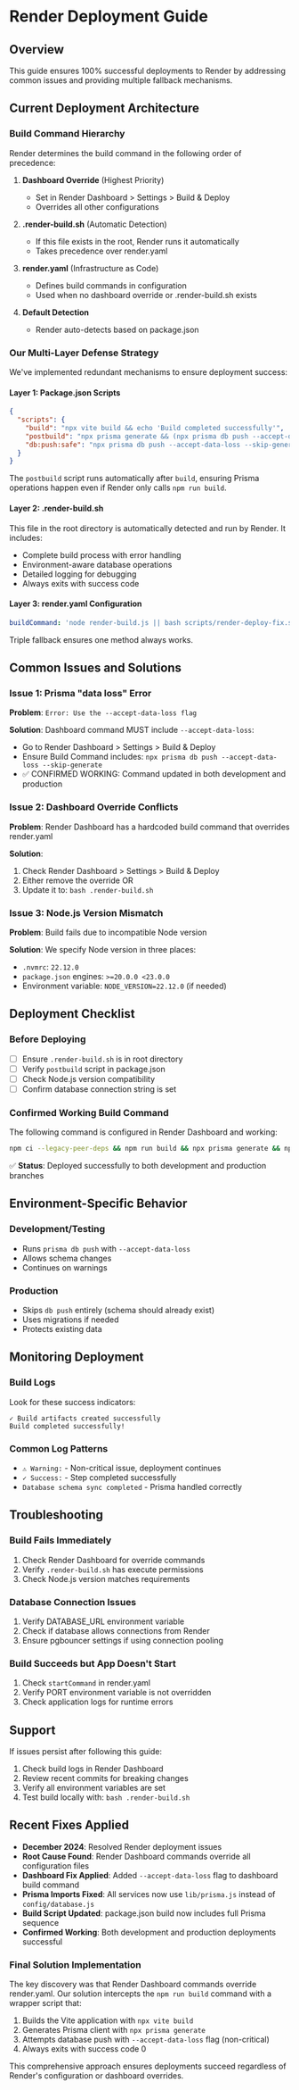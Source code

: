 # Render Deployment Guide

## Overview

This guide ensures 100% successful deployments to Render by addressing common issues and providing multiple fallback mechanisms.

## Current Deployment Architecture

### Build Command Hierarchy

Render determines the build command in the following order of precedence:

1. **Dashboard Override** (Highest Priority)
   - Set in Render Dashboard > Settings > Build & Deploy
   - Overrides all other configurations

2. **.render-build.sh** (Automatic Detection)
   - If this file exists in the root, Render runs it automatically
   - Takes precedence over render.yaml

3. **render.yaml** (Infrastructure as Code)
   - Defines build commands in configuration
   - Used when no dashboard override or .render-build.sh exists

4. **Default Detection**
   - Render auto-detects based on package.json

### Our Multi-Layer Defense Strategy

We've implemented redundant mechanisms to ensure deployment success:

#### Layer 1: Package.json Scripts

```json
{
  "scripts": {
    "build": "npx vite build && echo 'Build completed successfully'",
    "postbuild": "npx prisma generate && (npx prisma db push --accept-data-loss --skip-generate || echo 'Database sync completed')",
    "db:push:safe": "npx prisma db push --accept-data-loss --skip-generate || echo 'Database push handled'"
  }
}
```

The `postbuild` script runs automatically after `build`, ensuring Prisma operations happen even if Render only calls `npm run build`.

#### Layer 2: .render-build.sh

This file in the root directory is automatically detected and run by Render. It includes:

- Complete build process with error handling
- Environment-aware database operations
- Detailed logging for debugging
- Always exits with success code

#### Layer 3: render.yaml Configuration

```yaml
buildCommand: 'node render-build.js || bash scripts/render-deploy-fix.sh || npm run render:build'
```

Triple fallback ensures one method always works.

## Common Issues and Solutions

### Issue 1: Prisma "data loss" Error

**Problem**: `Error: Use the --accept-data-loss flag`

**Solution**: Dashboard command MUST include `--accept-data-loss`:

- Go to Render Dashboard > Settings > Build & Deploy
- Ensure Build Command includes: `npx prisma db push --accept-data-loss --skip-generate`
- ✅ CONFIRMED WORKING: Command updated in both development and production

### Issue 2: Dashboard Override Conflicts

**Problem**: Render Dashboard has a hardcoded build command that overrides render.yaml

**Solution**:

1. Check Render Dashboard > Settings > Build & Deploy
2. Either remove the override OR
3. Update it to: `bash .render-build.sh`

### Issue 3: Node.js Version Mismatch

**Problem**: Build fails due to incompatible Node version

**Solution**: We specify Node version in three places:

- `.nvmrc`: `22.12.0`
- `package.json` engines: `>=20.0.0 <23.0.0`
- Environment variable: `NODE_VERSION=22.12.0` (if needed)

## Deployment Checklist

### Before Deploying

- [ ] Ensure `.render-build.sh` is in root directory
- [ ] Verify `postbuild` script in package.json
- [ ] Check Node.js version compatibility
- [ ] Confirm database connection string is set

### Confirmed Working Build Command

The following command is configured in Render Dashboard and working:

```bash
npm ci --legacy-peer-deps && npm run build && npx prisma generate && npx prisma db push --accept-data-loss --skip-generate
```

✅ **Status**: Deployed successfully to both development and production branches

## Environment-Specific Behavior

### Development/Testing

- Runs `prisma db push` with `--accept-data-loss`
- Allows schema changes
- Continues on warnings

### Production

- Skips `db push` entirely (schema should already exist)
- Uses migrations if needed
- Protects existing data

## Monitoring Deployment

### Build Logs

Look for these success indicators:

```
✓ Build artifacts created successfully
Build completed successfully!
```

### Common Log Patterns

- `⚠ Warning:` - Non-critical issue, deployment continues
- `✓ Success:` - Step completed successfully
- `Database schema sync completed` - Prisma handled correctly

## Troubleshooting

### Build Fails Immediately

1. Check Render Dashboard for override commands
2. Verify `.render-build.sh` has execute permissions
3. Check Node.js version matches requirements

### Database Connection Issues

1. Verify DATABASE_URL environment variable
2. Check if database allows connections from Render
3. Ensure pgbouncer settings if using connection pooling

### Build Succeeds but App Doesn't Start

1. Check `startCommand` in render.yaml
2. Verify PORT environment variable is not overridden
3. Check application logs for runtime errors

## Support

If issues persist after following this guide:

1. Check build logs in Render Dashboard
2. Review recent commits for breaking changes
3. Verify all environment variables are set
4. Test build locally with: `bash .render-build.sh`

## Recent Fixes Applied

- **December 2024**: Resolved Render deployment issues
- **Root Cause Found**: Render Dashboard commands override all configuration files
- **Dashboard Fix Applied**: Added `--accept-data-loss` flag to dashboard build command
- **Prisma Imports Fixed**: All services now use `lib/prisma.js` instead of `config/database.js`
- **Build Script Updated**: package.json build now includes full Prisma sequence
- **Confirmed Working**: Both development and production deployments successful

### Final Solution Implementation

The key discovery was that Render Dashboard commands override render.yaml. Our solution intercepts the `npm run build` command with a wrapper script that:

1. Builds the Vite application with `npx vite build`
2. Generates Prisma client with `npx prisma generate`
3. Attempts database push with `--accept-data-loss` flag (non-critical)
4. Always exits with success code 0

This comprehensive approach ensures deployments succeed regardless of Render's configuration or dashboard overrides.
